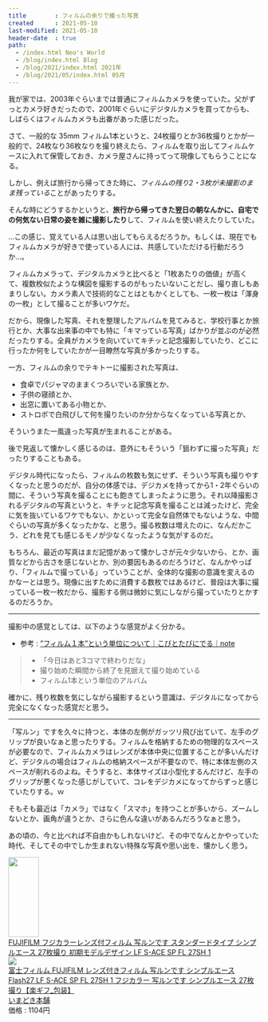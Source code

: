 ```yaml
---
title        : フィルムの余りで撮った写真
created      : 2021-05-10
last-modified: 2021-05-10
header-date  : true
path:
  - /index.html Neo's World
  - /blog/index.html Blog
  - /blog/2021/index.html 2021年
  - /blog/2021/05/index.html 05月
---
```


我が家では、2003年ぐらいまでは普通にフィルムカメラを使っていた。父がずっとカメラ好きだったので、2001年ぐらいにデジタルカメラを買ってからも、しばらくはフィルムカメラも出番があった感じだった。

さて、一般的な 35mm フィルム1本というと、24枚撮りとか36枚撮りとかが一般的で、24枚なり36枚なりを撮り終えたら、フィルムを取り出してフィルムケースに入れて保管しておき、カメラ屋さんに持ってって現像してもらうことになる。

しかし、例えば旅行から帰ってきた時に、*フィルムの残り2・3枚が未撮影のまま残っている*ことがあったりする。

そんな時にどうするかというと、**旅行から帰ってきた翌日の朝なんかに、自宅での何気ない日常の姿を雑に撮影したり**して、フィルムを使い終えたりしていた。

…この感じ、覚えている人は思い出してもらえるだろうか。もしくは、現在でもフィルムカメラが好きで使っている人には、共感していただける行動だろうか…。

フィルムカメラって、デジタルカメラと比べると「1枚あたりの価値」が高くて、複数枚似たような構図を撮影するのがもったいないことだし、撮り直しもあまりしない。カメラ素人で技術的なことはともかくとしても、一枚一枚は「渾身の一枚」として撮ることが多いワケだ。

だから、現像した写真、それを整理したアルバムを見てみると、学校行事とか旅行とか、大事な出来事の中でも特に「キマっている写真」ばかりが並ぶのが必然だったりする。全員がカメラを向いていてキチッと記念撮影していたり、どこに行ったか何をしていたかが一目瞭然な写真が多かったりする。

一方、フィルムの余りでテキトーに撮影された写真は、

- 食卓でパジャマのままくつろいでいる家族とか、
- 子供の寝顔とか、
- 出窓に置いてある小物とか、
- ストロボで白飛びして何を撮りたいのか分からなくなっている写真とか、

そういうまた一風違った写真が生まれることがある。

後で見返して懐かしく感じるのは、意外にもそういう「狙わずに撮った写真」だったりすることもある。

デジタル時代になったら、フィルムの枚数も気にせず、そういう写真も撮りやすくなったと思うのだが、自分の体感では、デジカメを持ってから1・2年ぐらいの間に、そういう写真を撮ることにも飽きてしまったように思う。それ以降撮影されるデジタルの写真というと、キチッと記念写真を撮ることは減ったけど、完全に気を抜いているワケでもない、かといって完全な自然体でもないような、中間ぐらいの写真が多くなったかな、と思う。撮る枚数は増えたのに、なんだかこう、どれを見ても感じるモノが少なくなったような気がするのだ。

もちろん、最近の写真はまだ記憶があって懐かしさが元々少ないから、とか、画質などから古さを感じないとか、別の要因もあるのだろうけど、なんかやっぱり、「フィルムで撮っている」っていうことが、全体的な撮影の意識を変えるのかなーとは思う。現像に出すために消費する数枚ではあるけど、普段は大事に撮っている一枚一枚だから、撮影する側は微妙に気にしながら撮っていたりとかするのだろうか。

-----

撮影中の感覚としては、以下のような感覚がよく分かる。

- 参考 : [”フィルム１本”という単位について｜こびとたびにでる｜note](https://note.com/dwarfwalkaround/n/nc9a076e218b0)

> - 「今日はあと3コマで終わりだな」
> - 撮り始めた瞬間から終了を見据えて撮り始めている
> - フィルム1本という単位のアルバム

確かに、残り枚数を気にしながら撮影するという意識は、デジタルになってから完全になくなった感覚だと思う。

----

「写ルン」ですを久々に持つと、本体の左側がガッツリ飛び出ていて、左手のグリップが良いなぁと思ったりする。フィルムを格納するための物理的なスペースが必要なので、フィルムカメラはレンズが本体中央に位置することが多いんだけど、デジタルの場合はフィルムの格納スペースが不要なので、特に本体左側のスペースが削れるのよね。そうすると、本体サイズは小型化するんだけど、左手のグリップが悪くなった感じがしていて、コレをデジカメになってからずっと感じていたりする。ｗ

そもそも最近は「カメラ」ではなく「スマホ」を持つことが多いから、ズームしないとか、画角が違うとか、さらに色んな違いがあるんだろうなぁと思う。

あの頃の、今と比べれば不自由かもしれないけど、その中でなんとかやっていた時代、そしてその中でしか生まれない特殊な写真や思い出を、懐かしく思う。

<div class="ad-amazon">
  <div class="ad-amazon-image">
    <a href="https://www.amazon.co.jp/dp/B079WWDPY1?tag=neos21-22&amp;linkCode=osi&amp;th=1&amp;psc=1">
      <img src="https://m.media-amazon.com/images/I/41NHMN2q+sL._SL160_.jpg" width="61" height="160">
    </a>
  </div>
  <div class="ad-amazon-info">
    <div class="ad-amazon-title">
      <a href="https://www.amazon.co.jp/dp/B079WWDPY1?tag=neos21-22&amp;linkCode=osi&amp;th=1&amp;psc=1">FUJIFILM フジカラーレンズ付フィルム 写ルンです スタンダードタイプ シンプルエース 27枚撮り 初期モデルデザイン LF S-ACE SP FL 27SH 1</a>
    </div>
  </div>
</div>

<div class="ad-rakuten">
  <div class="ad-rakuten-image">
    <a href="https://hb.afl.rakuten.co.jp/hgc/g00quqf2.waxycbf5.g00quqf2.waxydea8/?pc=https%3A%2F%2Fitem.rakuten.co.jp%2Fimadoki%2Fs-acesp%2F&amp;m=http%3A%2F%2Fm.rakuten.co.jp%2Fimadoki%2Fi%2F10005776%2F">
      <img src="https://thumbnail.image.rakuten.co.jp/@0_mall/imadoki/cabinet/05537211/imgrc0068133243.jpg?_ex=128x128">
    </a>
  </div>
  <div class="ad-rakuten-info">
    <div class="ad-rakuten-title">
      <a href="https://hb.afl.rakuten.co.jp/hgc/g00quqf2.waxycbf5.g00quqf2.waxydea8/?pc=https%3A%2F%2Fitem.rakuten.co.jp%2Fimadoki%2Fs-acesp%2F&amp;m=http%3A%2F%2Fm.rakuten.co.jp%2Fimadoki%2Fi%2F10005776%2F">富士フィルム FUJIFILM レンズ付きフィルム 写ルンです シンプルエース Flash27 LF S-ACE SP FL 27SH 1 フジカラー 写ルンです シンプルエース 27枚撮り【楽ギフ_包装】</a>
    </div>
    <div class="ad-rakuten-shop">
      <a href="https://hb.afl.rakuten.co.jp/hgc/g00quqf2.waxycbf5.g00quqf2.waxydea8/?pc=https%3A%2F%2Fwww.rakuten.co.jp%2Fimadoki%2F&amp;m=http%3A%2F%2Fm.rakuten.co.jp%2Fimadoki%2F">いまどき本舗</a>
    </div>
    <div class="ad-rakuten-price">価格 : 1104円</div>
  </div>
</div>

